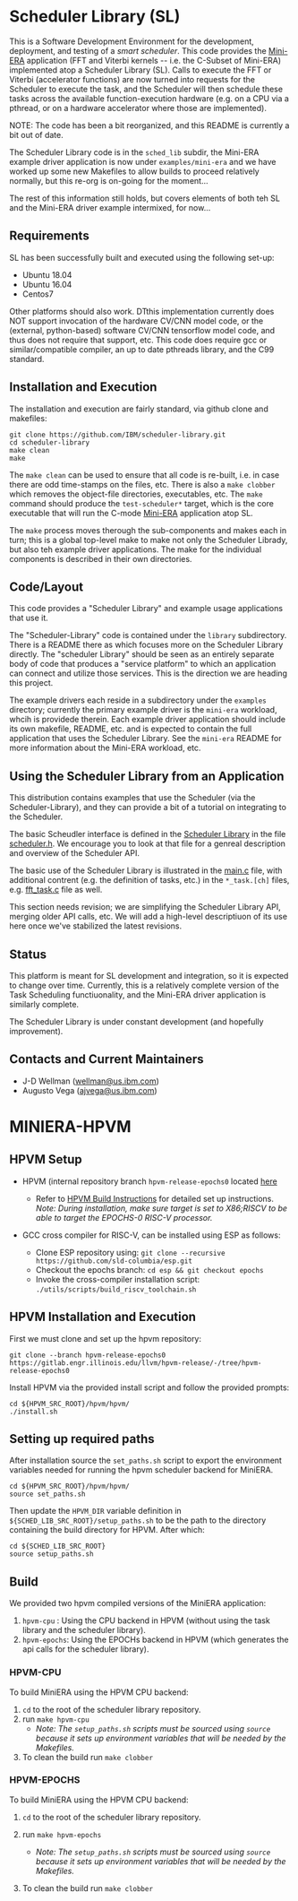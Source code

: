 # Scheduler Library (SL)

This is a Software Development Environment for the development, deployment, and testing of a *smart scheduler*. This code provides the <a href="https://github.com/IBM/mini-era" target="_blank">Mini-ERA</a> application (FFT and Viterbi kernels -- i.e. the C-Subset of Mini-ERA) implemented atop a Scheduler Library (SL).  Calls to execute the FFT or Viterbi (accelerator functions) are now turned into requests for the Scheduler to execute the task, and the Scheduler will then schedule these tasks across the available function-execution hardware (e.g. on a CPU via a pthread, or on a hardware accelerator where those are implemented).

NOTE: The code has been a bit reorganized, and this README is currently a bit out of date.

The Scheduler Library code is in the ```sched_lib``` subdir, the Mini-ERA example driver application is now under ```examples/mini-era``` and
we have worked up some new Makefiles to allow builds to proceed relatively normally, but this re-org is on-going for the moment...

The rest of this information still holds, but covers elements of both teh SL and the Mini-ERA driver example intermixed, for now...

## Requirements

SL has been successfully built and executed using the following set-up:
 - Ubuntu 18.04
 - Ubuntu 16.04
 - Centos7
 
Other platforms should also work.
DTthis implementation currently does NOT support invocation of the hardware CV/CNN model code, or the (external, python-based) software CV/CNN tensorflow model code,
and thus does not require that support, etc.  This code does require gcc or similar/compatible compiler, an up to date pthreads library, and the C99 standard.

## Installation and Execution
The installation and execution are fairly standard, via github clone and makefiles:

```
git clone https://github.com/IBM/scheduler-library.git
cd scheduler-library
make clean
make
```

The `make clean` can be used to ensure that all code is re-built, i.e. in case there are odd time-stamps on the files, etc. There is also a `make clobber` which removes the object-file directories, executables, etc. The `make` command should produce the `test-scheduler*` target, which is the core executable that will run the C-mode <a href="https://github.com/IBM/mini-era" target="_blank">Mini-ERA</a> application atop SL.

The `make` process moves therough the sub-components and makes each in turn; this is a global top-level make to make not only the
Scheduler Librady, but also teh example driver applications.
The make for the individual components is described in their own directories.

## Code/Layout

This code provides a "Scheduler Library" and example usage applications that use it.

The "Scheduler-Library" code is contained under the ```library``` subdirectory.  There is a README there as which focuses more on the Scheduler Library directly.
The "scheduler Library" should be seen as an entirely separate body of code that produces a "service platform" to which an application can connect and utilize those services.  This is the direction we are heading this project.

The example drivers each reside in a subdirectory under the ```examples``` directory; currently the primary example driver is the ```mini-era``` workload, whcih is providede therein.  Each example driver application should include its own makefile, README, etc. and is expected to contain the full application that uses the Scheduler Library. See the ```mini-era``` README for more information about the Mini-ERA workload, etc.

## Using the Scheduler Library from an Application

This distribution contains examples that use the Scheduler (via the Scheduler-Library), and they can provide a bit of a tutorial on integrating to the Scheduler.

The basic Scheudler interface is defined in the 
<a href="https://github.com/IBM/scheduler-library/tree/master/library">Scheduler Library</a> in the file
<a href="https://github.com/IBM/scheduler-library/tree/master/library/include/scheduler.h">scheduler.h</a>.
We encourage you to look at that file for a genreal description and overview of the Scheduler API.


The basic use of the Scheduler Library is illustrated in the
<a href="https://github.com/IBM/scheduler-library/tree/master/examples/mini-era/src/main.c">main.c</a> file, with additional contrent (e.g. the
definition of tasks, etc.) in the ```*_task.[ch]``` files, e.g. 
<a href="https://github.com/IBM/scheduler-library/tree/master/examples/mini-era/src/fft_task.c">fft_task.c</a> file as well.

This section needs revision; we are simplifying the Scheduler Library API, merging older API calls, etc.
We will add a high-level descriptiuon of its use here once we've stabilized the latest revisions.


## Status

This platform is meant for SL development and integration, so it is expected to change over time. Currently, this is a relatively complete version of the Task Scheduling
functiuonality, and the Mini-ERA driver application is similarly complete.

The Scheduler Library is under constant development (and hopefully improvement).

## Contacts and Current Maintainers

 - J-D Wellman (wellman@us.ibm.com)
 - Augusto Vega (ajvega@us.ibm.com)



# MINIERA-HPVM

## HPVM Setup

-   HPVM (internal repository branch  `hpvm-release-epochs0`  located  [here](https://gitlab.engr.illinois.edu/llvm/hpvm-release/-/tree/hpvm-release-epochs0)
    -   Refer to  [HPVM Build Instructions](https://hpvm.readthedocs.io/en/latest/build-hpvm.html)  for detailed set up instructions.  _Note: During installation, make sure target is set to X86;RISCV to be able to target the EPOCHS-0 RISC-V processor._

-   GCC cross compiler for RISC-V, can be installed using ESP as follows:
    -   Clone ESP repository using:  `git clone --recursive https://github.com/sld-columbia/esp.git`
    -   Checkout the epochs branch:  `cd esp && git checkout epochs`
    -   Invoke the cross-compiler installation script:  `./utils/scripts/build_riscv_toolchain.sh`

## HPVM Installation and Execution

First we must clone and set up the hpvm repository:

    git clone --branch hpvm-release-epochs0 https://gitlab.engr.illinois.edu/llvm/hpvm-release/-/tree/hpvm-release-epochs0

Install HPVM via the provided install script and follow the provided prompts:

    cd ${HPVM_SRC_ROOT}/hpvm/hpvm/
    ./install.sh

## Setting up required paths
After installation source the `set_paths.sh` script to export the environment variables needed for running the hpvm scheduler backend for MiniERA.

    cd ${HPVM_SRC_ROOT}/hpvm/hpvm/
    source set_paths.sh
Then update the `HPVM_DIR` variable definition in `${SCHED_LIB_SRC_ROOT}/setup_paths.sh` to be the path to the directory containing the build directory for HPVM. After which:

    cd ${SCHED_LIB_SRC_ROOT}
    source setup_paths.sh

## Build

We provided two hpvm compiled versions of the MiniERA application:
1. `hpvm-cpu` : Using the CPU backend in HPVM (without using the task library and the scheduler library).
2. `hpvm-epochs`: Using the EPOCHs backend in HPVM (which generates the api calls for the scheduler library).

### HPVM-CPU
To build MiniERA using the HPVM CPU backend:
1. `cd` to the root of the scheduler library repository.
2. run `make hpvm-cpu`
	-   _Note: The `setup_paths.sh` scripts must be sourced using  `source`  because it sets up environment variables that will be needed by the Makefiles._
3. To clean the build run `make clobber`

### HPVM-EPOCHS
To build MiniERA using the HPVM CPU backend:
1. `cd` to the root of the scheduler library repository.
2. run `make hpvm-epochs`
	-   _Note: The `setup_paths.sh` scripts must be sourced using  `source`  because it sets up environment variables that will be needed by the Makefiles._

3. To clean the build run `make clobber`
